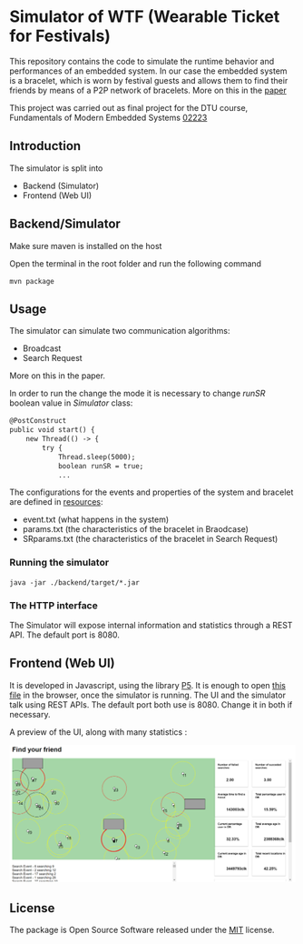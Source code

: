 # Simulator of WTF (Wearable Ticket for Festivals)
This repository contains the code to simulate the runtime behavior and performances of an embedded system. In our case the embedded system is a bracelet, which is worn by festival guests and allows them to find their friends by means of a P2P network of bracelets. More on this in the [paper](final_paper.pdf)

This project was carried out as final project for the DTU course, Fundamentals of Modern Embedded Systems [02223](http://kurser.dtu.dk/course/02223)

## Introduction

The simulator is split into

* Backend (Simulator)
* Frontend (Web UI)



## Backend/Simulator

Make sure maven is installed on the host

Open the terminal in the root folder and run the following command
    
    mvn package

## Usage

The simulator can simulate two communication algorithms:

* Broadcast
* Search Request

More on this in the paper.

In order to run the change the mode it is necessary to change _runSR_ boolean value in _Simulator_ class:

    @PostConstruct
	public void start() {
		new Thread(() -> {
			try {
				Thread.sleep(5000);
				boolean runSR = true;
                ...

The configurations for the events and properties of the system and bracelet are defined in [resources](backend/src/main/resources):

* event.txt (what happens in the system)
* params.txt (the characteristics of the bracelet in Braodcase)
* SRparams.txt (the characteristics of the bracelet in Search Request)
            

### Running the simulator

    java -jar ./backend/target/*.jar

### The HTTP interface

The Simulator will expose internal information and statistics through a REST API. The default port is 8080.

## Frontend (Web UI)

It is developed in Javascript, using the library [P5](https://p5js.org/). It is enough to open [this file](./UI/index.html) in the browser, once the simulator is running. The UI and the simulator talk using REST APIs. The default port both use is 8080. Change it in both if necessary.

A preview of the UI, along with many statistics :

![](./images/screenshot.PNG)

## License
The package is Open Source Software released under the [MIT](LICENSE) license.
